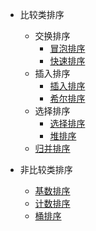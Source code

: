 - 比较类排序
  - 交换排序
    - [冒泡排序](t1-buble-sort)
    - [快速排序](t5-quick-sort)
  - 插入排序
    - [插入排序](t3-insertion-sort)
    - [希尔排序](t4-shell-sort)
  - 选择排序
    - [选择排序](t2-selection-sort) 
    - [堆排序](t6-heap-sort)
  - [归并排序](t7-merge-sort)

- 非比较类排序
  - [基数排序](t8-radix-sort)
  - [计数排序](t9-count-sort)
  - [桶排序](u1-bucket-sort)